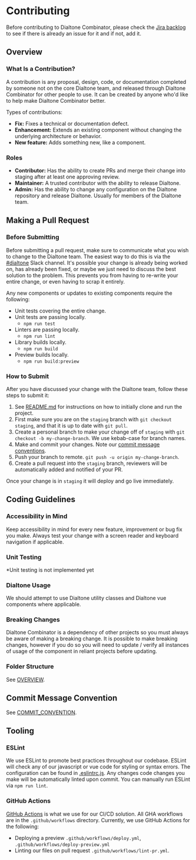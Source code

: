 # Contributing

Before contributing to Dialtone Combinator, please check the [Jira backlog](https://switchcomm.atlassian.net/jira/software/projects/DT/boards/187/backlog) to see if there is already an issue for it and if not, add it.

## Overview

### What Is a Contribution?

A contribution is any proposal, design, code, or documentation completed by someone not on the core Dialtone team, and released through Dialtone Combinator for other people to use. It can be created by anyone who'd like to help make Dialtone Combinator better.

Types of contributions:

- **Fix:** Fixes a technical or documentation defect.
- **Enhancement:** Extends an existing component without changing the underlying architecture or behavior.
- **New feature:** Adds something new, like a component.

### Roles

- **Contributor:** Has the ability to create PRs and merge their change into staging after at least one approving review.
- **Maintainer:** A trusted contributor with the ability to release Dialtone.
- **Admin:** Has the ability to change any configuration on the Dialtone repository and release Dialtone. Usually for members of the Dialtone team.

## Making a Pull Request

### Before Submitting

Before submitting a pull request, make sure to communicate what you wish to change to the Dialtone team. The easiest way to do this is via the [#dialtone](https://dialpad.slack.com/messages/dialtone/) Slack channel. It's possible your change is already being worked on, has already been fixed, or maybe we just need to discuss the best solution to the problem. This prevents you from having to re-write your entire change, or even having to scrap it entirely.

Any new components or updates to existing components require the following:

- Unit tests covering the entire change.
- Unit tests are passing locally.
    - `npm run test`
- Linters are passing locally.
    - `npm run lint`
- Library builds locally.
    - `npm run build`
- Preview builds locally.
    - `npm run build:preview`

### How to Submit

After you have discussed your change with the Dialtone team, follow these steps to submit it:

1. See [README.md](/README.md) for instructions on how to initially clone and run the project.
2. First make sure you are on the `staging` branch with `git checkout staging`,
   and that it is up to date with `git pull`.
3. Create a personal branch to make your change off of `staging` with `git checkout -b my-change-branch`.
   We use kebab-case for branch names.
4. Make and commit your changes. Note our [commit message conventions](COMMIT_CONVENTION.md).
5. Push your branch to remote. `git push -u origin my-change-branch`.
8. Create a pull request into the `staging` branch, reviewers will be automatically added and notified of your PR.

Once your change is in `staging` it will deploy and go live immediately.

## Coding Guidelines

### Accessibility in Mind

Keep accessibility in mind for every new feature, improvement or bug fix you make.
Always test your change with a screen reader and keyboard navigation if applicable.

### Unit Testing
*Unit testing is not implemented yet

### Dialtone Usage
We should attempt to use Dialtone utility classes and Dialtone vue components where applicable.

### Breaking Changes

Dialtone Combinator is a dependency of other projects so you must always be aware of making a breaking change.
It is possible to make breaking changes, however if you do so you will need to update / verify all
instances of usage of the component in reliant projects before updating.

### Folder Structure
See [OVERVIEW](OVERVIEW.md#folder-structure).

## Commit Message Convention
See [COMMIT_CONVENTION](COMMIT_CONVENTION.md).

## Tooling

### ESLint

We use ESLint to promote best practices throughout our codebase.
ESLint will check any of our javascript or vue code for styling or syntax errors.
The configuration can be found in [.eslintrc.js](/.eslintrc.js).
Any changes code changes you make will be automatically linted upon commit.
You can manually run ESLint via `npm run lint`.

### GitHub Actions

[GitHub Actions](https://docs.github.com/en/actions) is what we use for our CI/CD solution.
All GHA workflows are in the `.github/workflows` directory. Currently, we use GitHub Actions for the following:

- Deploying a preview `.github/workflows/deploy.yml`, `.github/workflows/deploy-preview.yml`
- Linting our files on pull request `.github/workflows/lint-pr.yml`.
